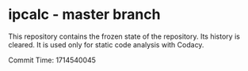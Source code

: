# ipcalc - master branch

This repository contains the frozen state of the repository.
Its history is cleared. It is used only for static code
analysis with Codacy.

Commit Time: 1714540045